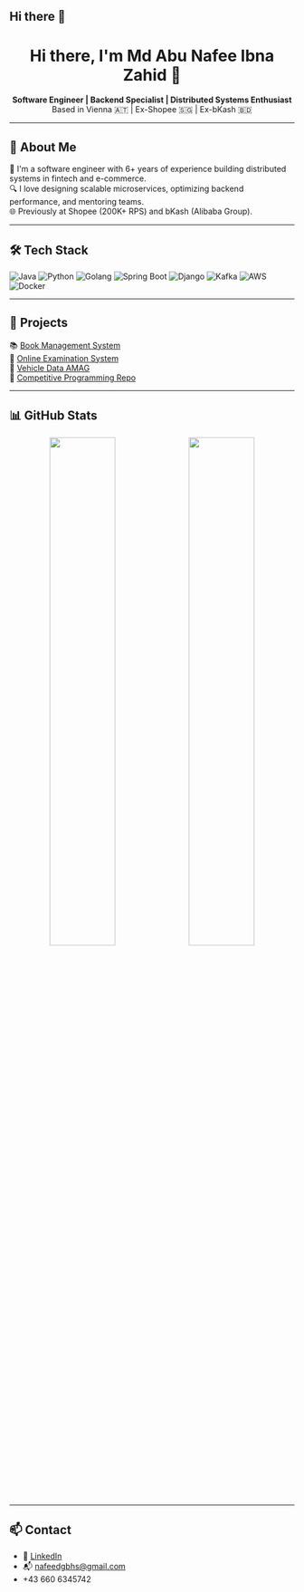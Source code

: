 ## Hi there 👋

<!--
**MdAbuNafee/MdAbuNafee** is a ✨ _special_ ✨ repository because its `README.md` (this file) appears on your GitHub profile.

Here are some ideas to get you started:

- 🔭 I’m currently working on ...
- 🌱 I’m currently learning ...
- 👯 I’m looking to collaborate on ...
- 🤔 I’m looking for help with ...
- 💬 Ask me about ...
- 📫 How to reach me: ...
- 😄 Pronouns: ...
- ⚡ Fun fact: ...
-->


<h1 align="center">Hi there, I'm Md Abu Nafee Ibna Zahid 👋</h1>

<p align="center">
  <b>Software Engineer | Backend Specialist | Distributed Systems Enthusiast</b><br>
  Based in Vienna 🇦🇹 | Ex-Shopee 🇸🇬 | Ex-bKash 🇧🇩
</p>

---

## 🚀 About Me

🔧 I'm a software engineer with 6+ years of experience building distributed systems in fintech and e-commerce.  
🔍 I love designing scalable microservices, optimizing backend performance, and mentoring teams.  
🌐 Previously at Shopee (200K+ RPS) and bKash (Alibaba Group).

---

## 🛠️ Tech Stack

![Java](https://img.shields.io/badge/-Java-007396?style=flat-square&logo=java)
![Python](https://img.shields.io/badge/-Python-3776AB?style=flat-square&logo=python)
![Golang](https://img.shields.io/badge/-Go-00ADD8?style=flat-square&logo=go)
![Spring Boot](https://img.shields.io/badge/-SpringBoot-6DB33F?style=flat-square&logo=spring)
![Django](https://img.shields.io/badge/-Django-092E20?style=flat-square&logo=django)
![Kafka](https://img.shields.io/badge/-Kafka-231F20?style=flat-square&logo=apachekafka)
![AWS](https://img.shields.io/badge/-AWS-232F3E?style=flat-square&logo=amazonaws)
![Docker](https://img.shields.io/badge/-Docker-2496ED?style=flat-square&logo=docker)

---

## 🔨 Projects

📚 [Book Management System](https://github.com/MdAbuNafee/bookManagementSystem)  
📝 [Online Examination System](https://github.com/MdAbuNafee/Online-Examination-System)  
🚗 [Vehicle Data AMAG](https://github.com/MdAbuNafee/VehicleData-AMAG)  
🏁 [Competitive Programming Repo](https://github.com/MdAbuNafee/Competitive-Programming)  

---

## 📊 GitHub Stats

<p align="center">
  <img src="https://github-readme-stats.vercel.app/api?username=MdAbuNafee&show_icons=true&theme=github_dark&hide_title=true" width="48%"/>
  <img src="https://github-readme-streak-stats.herokuapp.com/?user=MdAbuNafee&theme=github-dark-blue&hide_border=true" width="48%"/>
</p>

---

## 📫 Contact

- 💼 [LinkedIn](https://www.linkedin.com/in/md-abu-nafee-ibna-zahid/)
- 📬 nafeedgbhs@gmail.com
- +43 660 6345742
